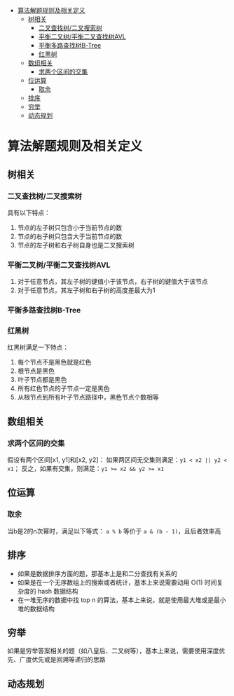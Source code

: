 - [算法解题规则及相关定义](#算法解题规则及相关定义)
    - [树相关](#树相关)
        - [二叉查找树/二叉搜索树](#二叉查找树/二叉搜索树)
        - [平衡二叉树/平衡二叉查找树AVL](#平衡二叉树/平衡二叉查找树AVL)
        - [平衡多路查找树B-Tree](#平衡多路查找树B-Tree)
        - [红黑树](#红黑树)
    - [数组相关](#数组相关)
        - [求两个区间的交集](#求两个区间的交集)
    - [位运算](#位运算)
        - [取余](#取余)
    - [排序](#排序)
    - [穷举](#穷举)
    - [动态规划](#动态规划)

# 算法解题规则及相关定义
## 树相关

### 二叉查找树/二叉搜索树
具有以下特点：
1. 节点的左子树只包含小于当前节点的数
2. 节点的右子树只包含大于当前节点的数
3. 节点的左子树和右子树自身也是二叉搜索树

### 平衡二叉树/平衡二叉查找树AVL
1. 对于任意节点，其左子树的键值小于该节点，右子树的键值大于该节点
2. 对于任意节点，其左子树和右子树的高度差最大为1

### 平衡多路查找树B-Tree


### 红黑树
红黑树满足一下特点：
1. 每个节点不是黑色就是红色
2. 根节点是黑色
3. 叶子节点都是黑色
4. 所有红色节点的子节点一定是黑色
5. 从根节点到所有叶子节点路径中，黑色节点个数相等

## 数组相关
### 求两个区间的交集
假设有两个区间[x1, y1]和[x2, y2]：
如果两区间无交集则满足：`y1 < x2 || y2 < x1`；
反之，如果有交集，则满足：`y1 >= x2 && y2 >= x1`

## 位运算
### 取余
当b是2的n次幂时，满足以下等式：
`a % b` 等价于 `a & (b - 1)`，且后者效率高

## 排序
- 如果是数据排序方面的题，那基本上是和二分查找有关系的
- 如果是在一个无序数组上的搜索或者统计，基本上来说需要动用 O(1) 时间复杂度的 hash 数据结构
- 在一堆无序的数据中找 top n 的算法，基本上来说，就是使用最大堆或是最小堆的数据结构

## 穷举
如果是穷举答案相关的题（如八皇后、二叉树等），基本上来说，需要使用深度优先、广度优先或是回溯等递归的思路

## 动态规划
